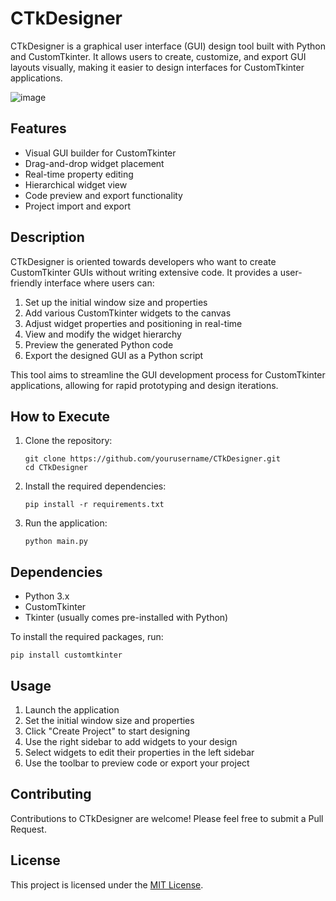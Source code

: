 # CTkDesigner

CTkDesigner is a graphical user interface (GUI) design tool built with Python and CustomTkinter. It allows users to create, customize, and export GUI layouts visually, making it easier to design interfaces for CustomTkinter applications.

![image](https://github.com/user-attachments/assets/826642e4-ec81-43ab-9554-06b217e20ccb)

## Features

- Visual GUI builder for CustomTkinter
- Drag-and-drop widget placement
- Real-time property editing
- Hierarchical widget view
- Code preview and export functionality
- Project import and export

## Description

CTkDesigner is oriented towards developers who want to create CustomTkinter GUIs without writing extensive code. It provides a user-friendly interface where users can:

1. Set up the initial window size and properties
2. Add various CustomTkinter widgets to the canvas
3. Adjust widget properties and positioning in real-time
4. View and modify the widget hierarchy
5. Preview the generated Python code
6. Export the designed GUI as a Python script

This tool aims to streamline the GUI development process for CustomTkinter applications, allowing for rapid prototyping and design iterations.

## How to Execute

1. Clone the repository:
   ```
   git clone https://github.com/yourusername/CTkDesigner.git
   cd CTkDesigner
   ```

2. Install the required dependencies:
   ```
   pip install -r requirements.txt
   ```

3. Run the application:
   ```
   python main.py
   ```

## Dependencies

- Python 3.x
- CustomTkinter
- Tkinter (usually comes pre-installed with Python)

To install the required packages, run:

```
pip install customtkinter
```

## Usage

1. Launch the application
2. Set the initial window size and properties
3. Click "Create Project" to start designing
4. Use the right sidebar to add widgets to your design
5. Select widgets to edit their properties in the left sidebar
6. Use the toolbar to preview code or export your project

## Contributing

Contributions to CTkDesigner are welcome! Please feel free to submit a Pull Request.

## License

This project is licensed under the [MIT License](LICENSE).
